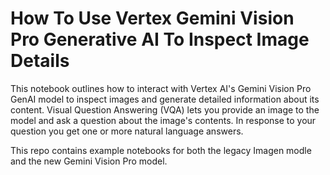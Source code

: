 # How To Use Vertex Gemini Vision Pro Generative AI To Inspect Image Details

This notebook outlines how to interact with Vertex AI's Gemini Vision Pro GenAI model to inspect images and generate detailed information about its content. Visual Question Answering (VQA) lets you provide an image to the model and ask a question about the image's contents. In response to your question you get one or more natural language answers.

This repo contains example notebooks for both the legacy Imagen modle and the new Gemini Vision Pro model. 
